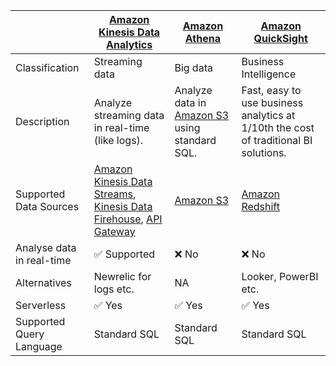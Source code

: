 
|                           | [Amazon Kinesis Data Analytics](AmazonKinesisDataAnalytics.md)                                                                                                                                                                                                                                 | [Amazon Athena](AmazonAthena.md)                                            | [Amazon QuickSight](AmazonQuickSight.md)                                             |
|---------------------------|------------------------------------------------------------------------------------------------------------------------------------------------------------------------------------------------------------------------------------------------------------------------------------------------|-----------------------------------------------------------------------------|--------------------------------------------------------------------------------------|
| Classification            | Streaming data                                                                                                                                                                                                                                                                                 | Big data                                                                    | Business Intelligence                                                                |
| Description               | Analyze streaming data in real-time (like logs).                                                                                                                                                                                                                                               | Analyze data in [Amazon S3](../DataLakes/S3DataLake.md) using standard SQL. | Fast, easy to use business analytics at 1/10th the cost of traditional BI solutions. |
| Supported Data Sources    | [Amazon Kinesis Data Streams](../../5_MessageBrokerServices/AmazonKinesisDataStreams.md), [Kinesis Data Firehouse](../StreamProcessing/AmazonKinesis/AmazonKinesisDataFirehouse.md), [API Gateway](../../1_NetworkingAndContentDelivery/2_ApplicationNetworking/ElasticLoadBalancer/Readme.md) | [Amazon S3](../../7_StorageServices/3_ObjectStorageS3/Readme.md)            | [Amazon Redshift](../../10_BigDataComponents/DataWarehouse/AmazonRedshift.md)        |
| Analyse data in real-time | :white_check_mark: Supported                                                                                                                                                                                                                                                                   | :x: No                                                                      | :x: No                                                                               |
| Alternatives              | Newrelic for logs etc.                                                                                                                                                                                                                                                                         | NA                                                                          | Looker, PowerBI etc.                                                                 |
| Serverless                | :white_check_mark: Yes                                                                                                                                                                                                                                                                         | :white_check_mark: Yes                                                      | :white_check_mark: Yes                                                               |
| Supported Query Language  | Standard SQL                                                                                                                                                                                                                                                                                   | Standard SQL                                                                | Standard SQL                                                                         |